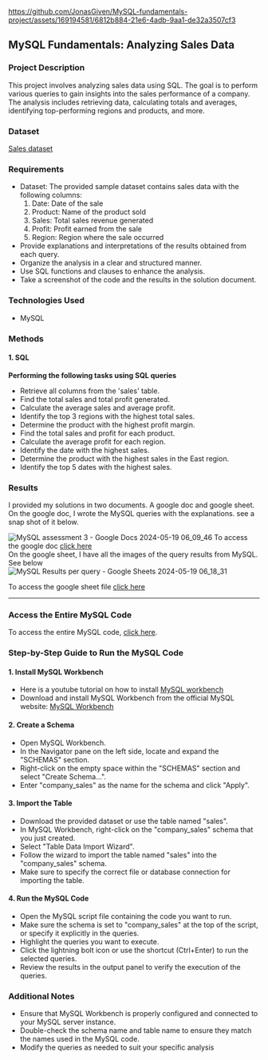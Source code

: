 https://github.com/JonasGiven/MySQL-fundamentals-project/assets/169194581/6812b884-21e6-4adb-9aa1-de32a3507cf3
## MySQL Fundamentals: Analyzing Sales Data

### Project Description
This project involves analyzing sales data using SQL. The goal is to perform various queries to gain insights into the sales performance of a company. The analysis includes retrieving data, calculating totals and averages, identifying top-performing regions and products, and more.
### Dataset
[Sales dataset](https://witscloud-my.sharepoint.com/:x:/g/personal/2168978_students_wits_ac_za/EUdSzYo6vnVKjp7EA9TMQY0BNWGA4tWtOor8H1VDsvpxKg?e=MrBH2M)
### Requirements
- Dataset: The provided sample dataset contains sales data with the following columns:
  1. Date: Date of the sale
  2. Product: Name of the product sold
  3. Sales: Total sales revenue generated
  4. Profit: Profit earned from the sale
  5. Region: Region where the sale occurred
- Provide explanations and interpretations of the results obtained from each query.
- Organize the analysis in a clear and structured manner.
- Use SQL functions and clauses to enhance the analysis.
- Take a screenshot of the code and the results in the solution document.

### Technologies Used
- MySQL

### Methods

#### 1. SQL
**Performing the following tasks using SQL queries**

- Retrieve all columns from the 'sales' table.
- Find the total sales and total profit generated.
- Calculate the average sales and average profit.
- Identify the top 3 regions with the highest total sales.
- Determine the product with the highest profit margin.
- Find the total sales and profit for each product.
- Calculate the average profit for each region.
- Identify the date with the highest sales.
- Determine the product with the highest sales in the East region.
- Identify the top 5 dates with the highest sales.

### Results

I provided my solutions in two documents. A google doc and google sheet.<br/>
On the google doc, I wrote the MySQL queries with the explanations. see a snap shot of it below.

![MySQL assessment 3 - Google Docs 2024-05-19 06_09_46](https://github.com/JonasGiven/MySQL-fundamentals-project/assets/169194581/0e8cfbe0-f730-4dc7-983b-7af28849a64b)
To access the google doc [click here](https://docs.google.com/document/d/1smuYvHCBbrSOrolQFgm-Om0RR4be_3ubtxR1-R6_P8c/edit?usp=sharing) <br/>
On the google sheet, I have all the images of the query results from MySQL. See below
![MySQL Results per query - Google Sheets 2024-05-19 06_18_31](https://github.com/JonasGiven/MySQL-fundamentals-project/assets/169194581/e9f05968-c2ef-4db0-b1fb-0af8730eec6d)

To access the google sheet file [click here](https://docs.google.com/spreadsheets/d/1T5PxfY5wwdwjZnxmeMcHjgD0yIchjOnyJfz29lWuksE/edit?usp=sharing)

---
### Access the Entire MySQL Code
To access the entire MySQL code, [click here](https://github.com/JonasGiven/MySQL-fundamentals-project/blob/main/MySQL%20code).

### Step-by-Step Guide to Run the MySQL Code

#### 1. Install MySQL Workbench
- Here is a youtube tutorial on how to install [MySQL workbench](https://youtu.be/BxdSUGBs0gM?si=VMxhT4WOfB7cYTTT)
- Download and install MySQL Workbench from the official MySQL website: [MySQL Workbench](https://www.mysql.com/products/workbench/)

#### 2. Create a Schema
- Open MySQL Workbench.
- In the Navigator pane on the left side, locate and expand the "SCHEMAS" section.
- Right-click on the empty space within the "SCHEMAS" section and select "Create Schema...".
- Enter "company_sales" as the name for the schema and click "Apply".

#### 3. Import the Table
- Download the provided dataset or use the table named "sales".
- In MySQL Workbench, right-click on the "company_sales" schema that you just created.
- Select "Table Data Import Wizard".
- Follow the wizard to import the table named "sales" into the "company_sales" schema.
- Make sure to specify the correct file or database connection for importing the table.

#### 4. Run the MySQL Code
- Open the MySQL script file containing the code you want to run.
- Make sure the schema is set to "company_sales" at the top of the script, or specify it explicitly in the queries.
- Highlight the queries you want to execute.
- Click the lightning bolt icon or use the shortcut (Ctrl+Enter) to run the selected queries.
- Review the results in the output panel to verify the execution of the queries.

### Additional Notes
- Ensure that MySQL Workbench is properly configured and connected to your MySQL server instance.
- Double-check the schema name and table name to ensure they match the names used in the MySQL code.
- Modify the queries as needed to suit your specific analysis 
